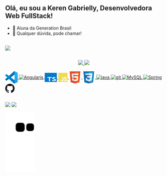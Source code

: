 ## Olá, eu sou a Keren Gabrielly, Desenvolvedora Web FullStack!


- 🌱 Aluna da Generation Brasil 
- 🤔 Qualquer dúvida, pode chamar!

##
<div>
  <img align="center" height="400px" src="https://i.pinimg.com/originals/7d/07/a2/7d07a255678962d30d8717dcf5dbd266.gif">
</div>

##

<div align='center'>
  <a href="https://github.com/kerengabriely">
  <img height="180em" src="https://github-readme-stats.vercel.app/api?username=kerengabriely&show_icons=true&theme=gotham&include_all_commits=true&count_private=true"/>
  <img height="180em" src="https://github-readme-stats.vercel.app/api/top-langs/?username=kerengabriely&layout=compact&langs_count=7&theme=gotham"/>
</div>

  

</div>
  

<div style="display: inline_block"><br>

  <img align="center" alt="VScode" height="40px" src="https://raw.githubusercontent.com/github/explore/80688e429a7d4ef2fca1e82350fe8e3517d3494d/topics/visual-studio-code/visual-studio-code.png" />
  <img align="center" alt="Angularjs" height="30" src = "https://cdn.jsdelivr.net/gh/devicons/devicon/icons/angularjs/angularjs-original.svg"/>
  <img align="center" alt="Ts" height="30" width="40" src="https://raw.githubusercontent.com/devicons/devicon/master/icons/typescript/typescript-plain.svg">
  <img align="center" alt="Js" height="30"  src="https://raw.githubusercontent.com/devicons/devicon/master/icons/javascript/javascript-plain.svg" />
  <img align="center" alt="HTML" height="40"  src="https://raw.githubusercontent.com/devicons/devicon/master/icons/html5/html5-original.svg">
  <img align="center" alt="CSS" height="40"  src="https://raw.githubusercontent.com/devicons/devicon/master/icons/css3/css3-original.svg">
  <img align="center" alt="java" height="30" src="https://cdn-icons-png.flaticon.com/512/226/226777.png" /> 
  <img align="center" alt="git" height="30" src="https://www.vectorlogo.zone/logos/git-scm/git-scm-icon.svg" /> 
  <img align="center" alt="MySQL" height="30px" src="https://cdn-icons-png.flaticon.com/512/528/528260.png" />
  <img align="center" alt="Spring" height="30px" src="https://www.vectorlogo.zone/logos/springio/springio-icon.svg"/> 
  <img align="center" alt="GitHub" height="30px" src="https://raw.githubusercontent.com/github/explore/78df643247d429f6cc873026c0622819ad797942/topics/github/github.png"/>
  
  ##
</div>
  
<div>
  
  <a href = "mailto:kerengabriiely@hotmail.com"><img src="https://img.shields.io/badge/Microsoft_Outlook-0078D4?style=for-the-badge&logo=microsoft-outlook&logoColor=white" target="_blank"></a>
  <a href= "https://www.linkedin.com/in/keren-gabriely-b0204a228/" target="_blank"><img src="https://img.shields.io/badge/-LinkedIn-%230077B5?style=for-the-badge&logo=linkedin&logoColor=white" target="_blank"></a> 
 
 <div>

  ![Snake animation](https://github.com/kerengabriely/kerengabriely/blob/output/github-contribution-grid-snake.svg)
 
</div>
